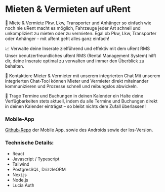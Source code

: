 # Mieten & Vermieten auf uRent

🚗 Miete & Vermiete Pkw, Lkw, Transporter und Anhänger so einfach wie noch nie
uRent macht es möglich, Fahrzeuge jeder Art schnell und unkompliziert zu mieten oder zu vermieten. Egal ob Pkw, Lkw, Transporter oder Anhänger – mit uRent geht alles ganz einfach!

📈 Verwalte deine Inserate zielführend und effektiv mit dem uRent RMS
Unser benutzerfreundliches uRent RMS (Rental Management System) hilft dir, deine Inserate optimal zu verwalten und immer den Überblick zu behalten.

💬 Kontaktiere Mieter & Vermieter mit unserem integrierten Chat
Mit unserem integrierten Chat-Tool können Mieter und Vermieter direkt miteinander kommunizieren und Prozesse schnell und reibungslos abwickeln.

📅 Trage Termine und Buchungen in deinen Kalender ein
Halte deine Verfügbarkeiten stets aktuell, indem du alle Termine und Buchungen direkt in deinen Kalender einträgst – so bleibt nichts dem Zufall überlassen!

### Mobile-App
[Github-Repo](https://github.com/PascalZagarolo/uRent_rn) der Mobile App, sowie des Androids sowie der Ios-Version.


### Technische Details:
- React
- Javascript / Typescript
- Tailwind
- PostgresSQL, DrizzleORM
- Next.js
- Node.js
- Lucia Auth
